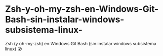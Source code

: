 # Zsh-y-oh-my-zsh-en-Windows-Git-Bash-sin-instalar-windows-subsistema-linux-
Zsh (y oh-my-zsh) en Windows Git Bash (sin instalar windows subsistema linux) 😮
